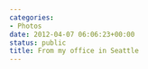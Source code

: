 ```yaml
---
categories:
- Photos
date: 2012-04-07 06:06:23+00:00
status: public
title: From my office in Seattle
---
```






